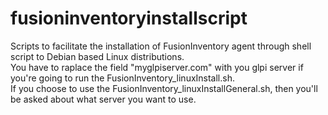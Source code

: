 # fusioninventoryinstallscript
Scripts to facilitate the installation of FusionInventory agent through shell script to Debian based Linux distributions. <br>
You have to raplace the field "myglpiserver.com" with you glpi server if you're going to run the FusionInventory_linuxInstall.sh. <br>
If you choose to use the FusionInventory_linuxInstallGeneral.sh, then you'll be asked about what server you want to use.
